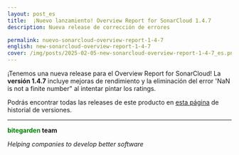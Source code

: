 ```yaml
---
layout: post_es
title:  ¡Nuevo lanzamiento! Overview Report for SonarCloud 1.4.7
description: Nueva release de corrección de errores

permalink: nuevo-sonarcloud-overview-report-1-4-7
english: new-sonarcloud-overview-report-1-4-7
cover: /img/posts/2025-02-05-new-sonarcloud-overview-report-1-4-7_es.png
---
```


¡Tenemos una nueva release para el Overview Report for SonarCloud! La **versión 1.4.7** incluye mejoras de rendimiento y la eliminación del error 'NaN is not a finite number" al intentar pintar los ratings. 

Podrás encontrar todas las releases de este producto en [esta página](https://marketplace.bitegarden.com/product/bitegardenSonarCloudPortfolio) de historial de versiones. 


---
**<span style="color: green">bitegarden</span> team**

_Helping companies to develop better software_
